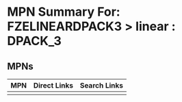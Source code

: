 



# MPN Summary For: FZELINEARDPACK3 > linear : DPACK_3

## MPNs
  

|MPN|Direct Links|Search Links|
| :--- | :--- | :--- |
||||

